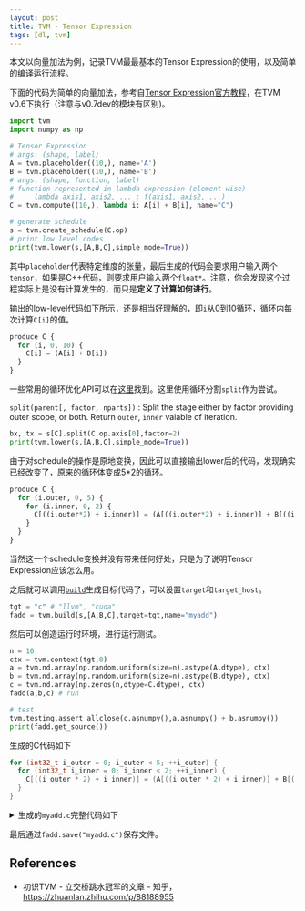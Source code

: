 ```yaml
---
layout: post
title: TVM - Tensor Expression
tags: [dl, tvm]
---
```


本文以向量加法为例，记录TVM最最基本的Tensor Expression的使用，以及简单的编译运行流程。

<!--more-->

下面的代码为简单的向量加法，参考自[Tensor Expression官方教程](https://docs.tvm.ai/tutorials/tensor_expr_get_started.html)，在TVM v0.6下执行（注意与v0.7dev的模块有区别)。

```python
import tvm
import numpy as np

# Tensor Expression
# args: (shape, label)
A = tvm.placeholder((10,), name='A')
B = tvm.placeholder((10,), name='B')
# args: (shape, function, label)
# function represented in lambda expression (element-wise)
#     lambda axis1, axis2, ... : f(axis1, axis2, ...)
C = tvm.compute((10,), lambda i: A[i] + B[i], name="C")

# generate schedule
s = tvm.create_schedule(C.op)
# print low level codes
print(tvm.lower(s,[A,B,C],simple_mode=True))
```

其中`placeholder`代表特定维度的张量，最后生成的代码会要求用户输入两个`tensor`，如果是C++代码，则要求用户输入两个`float*`。注意，你会发现这个过程实际上是没有计算发生的，而只是**定义了计算如何进行**。

输出的low-level代码如下所示，还是相当好理解的，即`i`从0到10循环，循环内每次计算`C[i]`的值。
```python
produce C {
  for (i, 0, 10) {
    C[i] = (A[i] + B[i])
  }
}
```

一些常用的循环优化API可以在[这里](https://docs.tvm.ai/api/python/te.html#tvm.te.Stage)找到。这里使用循环分割`split`作为尝试。

`split(parent[, factor, nparts])`
: Split the stage either by factor providing outer scope, or both. Return `outer`, `inner` vaiable of iteration.

```python
bx, tx = s[C].split(C.op.axis[0],factor=2)
print(tvm.lower(s,[A,B,C],simple_mode=True))
```

由于对schedule的操作是原地变换，因此可以直接输出lower后的代码，发现确实已经改变了，原来的循环体变成5*2的循环。
```python
produce C {
  for (i.outer, 0, 5) {
    for (i.inner, 0, 2) {
      C[((i.outer*2) + i.inner)] = (A[((i.outer*2) + i.inner)] + B[((i.outer*2) + i.inner)])
    }
  }
}
```

当然这一个schedule变换并没有带来任何好处，只是为了说明Tensor Expression应该怎么用。

之后就可以调用[`build`](https://docs.tvm.ai/api/python/driver.html#tvm.build)生成目标代码了，可以设置`target`和`target_host`。

```python
tgt = "c" # "llvm", "cuda"
fadd = tvm.build(s,[A,B,C],target=tgt,name="myadd")
```

然后可以创造运行时环境，进行运行测试。
```python
n = 10
ctx = tvm.context(tgt,0)
a = tvm.nd.array(np.random.uniform(size=n).astype(A.dtype), ctx)
b = tvm.nd.array(np.random.uniform(size=n).astype(B.dtype), ctx)
c = tvm.nd.array(np.zeros(n,dtype=C.dtype), ctx)
fadd(a,b,c) # run

# test
tvm.testing.assert_allclose(c.asnumpy(),a.asnumpy() + b.asnumpy())
print(fadd.get_source())
```

生成的C代码如下
```c
for (int32_t i_outer = 0; i_outer < 5; ++i_outer) {
  for (int32_t i_inner = 0; i_inner < 2; ++i_inner) {
    C[((i_outer * 2) + i_inner)] = (A[((i_outer * 2) + i_inner)] + B[((i_outer * 2) + i_inner)]);
  }
}
```

<details markdown="1">
<summary markdown="span">
生成的<code>myadd.c</code>完整代码如下
</summary>

```cpp
#include "tvm/runtime/c_runtime_api.h"
#include "tvm/runtime/c_backend_api.h"
extern void* __tvm_module_ctx = NULL;
#ifdef __cplusplus
extern "C"
#endif
TVM_DLL int32_t myadd( void* args,  void* arg_type_ids, int32_t num_args) {
  if (!((num_args == 3))) {
    TVMAPISetLastError("myadd: num_args should be 3");
    return -1;
  }
  void* arg0 = (((TVMValue*)args)[0].v_handle);
  int32_t arg0_code = (( int32_t*)arg_type_ids)[0];
  void* arg1 = (((TVMValue*)args)[1].v_handle);
  int32_t arg1_code = (( int32_t*)arg_type_ids)[1];
  void* arg2 = (((TVMValue*)args)[2].v_handle);
  int32_t arg2_code = (( int32_t*)arg_type_ids)[2];
  float* A = (float*)(((TVMArray*)arg0)[0].data);
  int64_t* arg0_shape = (int64_t*)(((TVMArray*)arg0)[0].shape);
  int64_t* arg0_strides = (int64_t*)(((TVMArray*)arg0)[0].strides);
  int32_t dev_type = (((TVMArray*)arg0)[0].ctx.device_type);
  int32_t dev_id = (((TVMArray*)arg0)[0].ctx.device_id);
  float* B = (float*)(((TVMArray*)arg1)[0].data);
  int64_t* arg1_shape = (int64_t*)(((TVMArray*)arg1)[0].shape);
  int64_t* arg1_strides = (int64_t*)(((TVMArray*)arg1)[0].strides);
  float* C = (float*)(((TVMArray*)arg2)[0].data);
  int64_t* arg2_shape = (int64_t*)(((TVMArray*)arg2)[0].shape);
  int64_t* arg2_strides = (int64_t*)(((TVMArray*)arg2)[0].strides);
  if (!(((((arg0_code == 3) || (arg0_code == 13)) || (arg0_code == 7)) || (arg0_code == 4)))) {
    TVMAPISetLastError("myadd: Expect arg[0] to be pointer");
    return -1;
  }
  if (!(((((arg1_code == 3) || (arg1_code == 13)) || (arg1_code == 7)) || (arg1_code == 4)))) {
    TVMAPISetLastError("myadd: Expect arg[1] to be pointer");
    return -1;
  }
  if (!(((((arg2_code == 3) || (arg2_code == 13)) || (arg2_code == 7)) || (arg2_code == 4)))) {
    TVMAPISetLastError("myadd: Expect arg[2] to be pointer");
    return -1;
  }
  if (!((dev_type == 1))) {
    TVMAPISetLastError("device_type need to be 1");
    return -1;
  }
  if (!((1 == (((TVMArray*)arg0)[0].ndim)))) {
    TVMAPISetLastError("arg0.ndim is expected to equal 1");
    return -1;
  }
  if (!(((((((TVMArray*)arg0)[0].dtype.code) == (uint8_t)2) && ((((TVMArray*)arg0)[0].dtype.bits) == (uint8_t)32)) && ((((TVMArray*)arg0)[0].dtype.lanes) == (uint16_t)1)))) {
    TVMAPISetLastError("arg0.dtype is expected to be float32");
    return -1;
  }
  if (!((10 == ((int32_t)arg0_shape[0])))) {
    TVMAPISetLastError("Argument arg0.shape[0] has an unsatisfied constraint");
    return -1;
  }
  if (!(arg0_strides == NULL)) {
    if (!((1 == ((int32_t)arg0_strides[0])))) {
      TVMAPISetLastError("arg0.strides: expected to be compact array");
      return -1;
    }
  }
  if (!(((uint64_t)0 == (((TVMArray*)arg0)[0].byte_offset)))) {
    TVMAPISetLastError("Argument arg0.byte_offset has an unsatisfied constraint");
    return -1;
  }
  if (!((1 == (((TVMArray*)arg1)[0].ndim)))) {
    TVMAPISetLastError("arg1.ndim is expected to equal 1");
    return -1;
  }
  if (!(((((((TVMArray*)arg1)[0].dtype.code) == (uint8_t)2) && ((((TVMArray*)arg1)[0].dtype.bits) == (uint8_t)32)) && ((((TVMArray*)arg1)[0].dtype.lanes) == (uint16_t)1)))) {
    TVMAPISetLastError("arg1.dtype is expected to be float32");
    return -1;
  }
  if (!((10 == ((int32_t)arg1_shape[0])))) {
    TVMAPISetLastError("Argument arg1.shape[0] has an unsatisfied constraint");
    return -1;
  }
  if (!(arg1_strides == NULL)) {
    if (!((1 == ((int32_t)arg1_strides[0])))) {
      TVMAPISetLastError("arg1.strides: expected to be compact array");
      return -1;
    }
  }
  if (!(((uint64_t)0 == (((TVMArray*)arg1)[0].byte_offset)))) {
    TVMAPISetLastError("Argument arg1.byte_offset has an unsatisfied constraint");
    return -1;
  }
  if (!((1 == (((TVMArray*)arg1)[0].ctx.device_type)))) {
    TVMAPISetLastError("Argument arg1.device_type has an unsatisfied constraint");
    return -1;
  }
  if (!((dev_id == (((TVMArray*)arg1)[0].ctx.device_id)))) {
    TVMAPISetLastError("Argument arg1.device_id has an unsatisfied constraint");
    return -1;
  }
  if (!((1 == (((TVMArray*)arg2)[0].ndim)))) {
    TVMAPISetLastError("arg2.ndim is expected to equal 1");
    return -1;
  }
  if (!(((((((TVMArray*)arg2)[0].dtype.code) == (uint8_t)2) && ((((TVMArray*)arg2)[0].dtype.bits) == (uint8_t)32)) && ((((TVMArray*)arg2)[0].dtype.lanes) == (uint16_t)1)))) {
    TVMAPISetLastError("arg2.dtype is expected to be float32");
    return -1;
  }
  if (!((10 == ((int32_t)arg2_shape[0])))) {
    TVMAPISetLastError("Argument arg2.shape[0] has an unsatisfied constraint");
    return -1;
  }
  if (!(arg2_strides == NULL)) {
    if (!((1 == ((int32_t)arg2_strides[0])))) {
      TVMAPISetLastError("arg2.strides: expected to be compact array");
      return -1;
    }
  }
  if (!(((uint64_t)0 == (((TVMArray*)arg2)[0].byte_offset)))) {
    TVMAPISetLastError("Argument arg2.byte_offset has an unsatisfied constraint");
    return -1;
  }
  if (!((1 == (((TVMArray*)arg2)[0].ctx.device_type)))) {
    TVMAPISetLastError("Argument arg2.device_type has an unsatisfied constraint");
    return -1;
  }
  if (!((dev_id == (((TVMArray*)arg2)[0].ctx.device_id)))) {
    TVMAPISetLastError("Argument arg2.device_id has an unsatisfied constraint");
    return -1;
  }
  for (int32_t i_outer = 0; i_outer < 5; ++i_outer) {
    for (int32_t i_inner = 0; i_inner < 2; ++i_inner) {
      C[((i_outer * 2) + i_inner)] = (A[((i_outer * 2) + i_inner)] + B[((i_outer * 2) + i_inner)]);
    }
  }
  return 0;
}
```
</details>

最后通过`fadd.save("myadd.c")`保存文件。

## References
* 初识TVM - 立交桥跳水冠军的文章 - 知乎，<https://zhuanlan.zhihu.com/p/88188955>